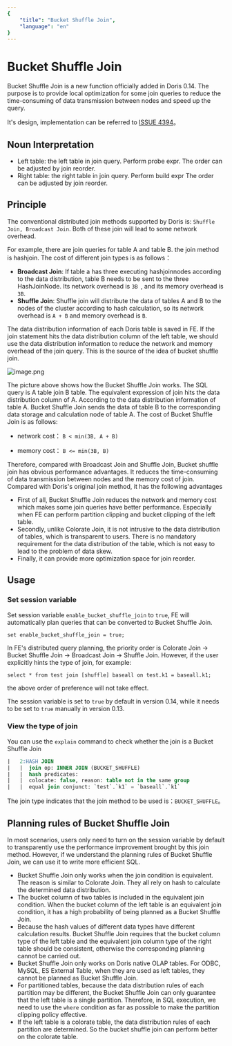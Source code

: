 ```yaml
---
{
    "title": "Bucket Shuffle Join",
    "language": "en"
}
---
```


<!-- 
Licensed to the Apache Software Foundation (ASF) under one
or more contributor license agreements.  See the NOTICE file
distributed with this work for additional information
regarding copyright ownership.  The ASF licenses this file
to you under the Apache License, Version 2.0 (the
"License"); you may not use this file except in compliance
with the License.  You may obtain a copy of the License at

  http://www.apache.org/licenses/LICENSE-2.0

Unless required by applicable law or agreed to in writing,
software distributed under the License is distributed on an
"AS IS" BASIS, WITHOUT WARRANTIES OR CONDITIONS OF ANY
KIND, either express or implied.  See the License for the
specific language governing permissions and limitations
under the License.
-->

# Bucket Shuffle Join

Bucket Shuffle Join is a new function officially added in Doris 0.14. The purpose is to provide local optimization for some join queries to reduce the time-consuming of data transmission between nodes and speed up the query.

It's design, implementation can be referred to [ISSUE 4394](https://github.com/apache/incubator-doris/issues/4394)。

## Noun Interpretation

* Left table: the left table in join query. Perform probe expr. The order can be adjusted by join reorder.
* Right table: the right table in join query. Perform build expr The order can be adjusted by join reorder.

## Principle
The conventional distributed join methods supported by Doris is: `Shuffle Join, Broadcast Join`. Both of these join will lead to some network overhead.

For example, there are join queries for table A and table B. the join method is hashjoin. The cost of different join types is as follows：
* **Broadcast Join**: If table a has three executing hashjoinnodes according to the data distribution, table B needs to be sent to the three HashJoinNode. Its network overhead is `3B `, and its memory overhead is `3B`. 
* **Shuffle Join**: Shuffle join will distribute the data of tables A and B to the nodes of the cluster according to hash calculation, so its network overhead is `A + B` and memory overhead is `B`.

The data distribution information of each Doris table is saved in FE. If the join statement hits the data distribution column of the left table, we should use the data distribution information to reduce the network and memory overhead of the join query. This is the source of the idea of bucket shuffle join.

![image.png](/images/bucket_shuffle_join.png)

The picture above shows how the Bucket Shuffle Join works. The SQL query is A table join B table. The equivalent expression of join hits the data distribution column of A. According to the data distribution information of table A. Bucket Shuffle Join sends the data of table B to the corresponding data storage and calculation node of table A. The cost of Bucket Shuffle Join is as follows:

* network cost： ``` B < min(3B, A + B) ```

* memory cost： ``` B <= min(3B, B) ```

Therefore, compared with Broadcast Join and Shuffle Join, Bucket shuffle join has obvious performance advantages. It reduces the time-consuming of data transmission between nodes and the memory cost of join. Compared with Doris's original join method, it has the following advantages

* First of all, Bucket Shuffle Join reduces the network and memory cost which makes some join queries have better performance. Especially when FE can perform partition clipping and bucket clipping of the left table.
* Secondly, unlike Colorate Join, it is not intrusive to the data distribution of tables, which is transparent to users. There is no mandatory requirement for the data distribution of the table, which is not easy to lead to the problem of data skew.
* Finally, it can provide more optimization space for join reorder.

## Usage

### Set session variable

Set session variable `enable_bucket_shuffle_join` to `true`, FE will automatically plan queries that can be converted to Bucket Shuffle Join.

```
set enable_bucket_shuffle_join = true;
```

In FE's distributed query planning, the priority order is Colorate Join -> Bucket Shuffle Join -> Broadcast Join -> Shuffle Join. However, if the user explicitly hints the type of join, for example: 

```
select * from test join [shuffle] baseall on test.k1 = baseall.k1;
```
the above order of preference will not take effect.

The session variable is set to `true` by default in version 0.14, while it needs to be set to `true` manually in version 0.13.

### View the type of join

You can use the `explain` command to check whether the join is a Bucket Shuffle Join

```sql
|   2:HASH JOIN                                                                                                                                                                                                                                                                                                                                                                                                                                                                                                                                                                                                                                                                                                                                                                                                                                      |
|   |  join op: INNER JOIN (BUCKET_SHUFFLE)                                                                                                                                                                                                                                                                                                                                                                                                                                                                                                                                                                                                                                                                                                                                                                                                          |
|   |  hash predicates:                                                                                                                                                                                                                                                                                                                                                                                                                                                                                                                                                                                                                                                                                                                                                                                                                              |
|   |  colocate: false, reason: table not in the same group                                                                                                                                                                                                                                                                                                                                                                                                                                                                                                                                                                                                                                                                                                                                                                                          |
|   |  equal join conjunct: `test`.`k1` = `baseall`.`k1`                                         
```

The join type indicates that the join method to be used is：`BUCKET_SHUFFLE`。

## Planning rules of Bucket Shuffle Join

In most scenarios, users only need to turn on the session variable by default to transparently use the performance improvement brought by this join method. However, if we understand the planning rules of Bucket Shuffle Join, we can use it to write more efficient SQL.

* Bucket Shuffle Join only works when the join condition is equivalent. The reason is similar to Colorate Join. They all rely on hash to calculate the determined data distribution.
* The bucket column of two tables is included in the equivalent join condition. When the bucket column of the left table is an equivalent join condition, it has a high probability of being planned as a Bucket Shuffle Join.
* Because the hash values of different data types have different calculation results. Bucket Shuffle Join requires that the bucket column type of the left table and the equivalent join column type of the right table should be consistent, otherwise the corresponding planning cannot be carried out.
* Bucket Shuffle Join only works on Doris native OLAP tables. For ODBC, MySQL, ES External Table, when they are used as left tables, they cannot be planned as Bucket Shuffle Join.
* For partitioned tables, because the data distribution rules of each partition may be different, the Bucket Shuffle Join can only guarantee that the left table is a single partition. Therefore, in SQL execution, we need to use the `where` condition as far as possible to make the partition clipping policy effective.
* If the left table is a colorate table, the data distribution rules of each partition are determined. So the bucket shuffle join can perform better on the colorate table.
